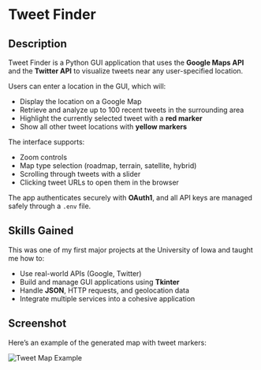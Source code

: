 # Tweet Finder

## Description

Tweet Finder is a Python GUI application that uses the **Google Maps API** and the **Twitter API** to visualize tweets near any user-specified location.

Users can enter a location in the GUI, which will:
- Display the location on a Google Map
- Retrieve and analyze up to 100 recent tweets in the surrounding area
- Highlight the currently selected tweet with a **red marker**
- Show all other tweet locations with **yellow markers**

The interface supports:
- Zoom controls
- Map type selection (roadmap, terrain, satellite, hybrid)
- Scrolling through tweets with a slider
- Clicking tweet URLs to open them in the browser

The app authenticates securely with **OAuth1**, and all API keys are managed safely through a `.env` file.

## Skills Gained

This was one of my first major projects at the University of Iowa and taught me how to:
- Use real-world APIs (Google, Twitter)
- Build and manage GUI applications using **Tkinter**
- Handle **JSON**, HTTP requests, and geolocation data
- Integrate multiple services into a cohesive application

## Screenshot

Here’s an example of the generated map with tweet markers:

![Tweet Map Example](https://github.com/user-attachments/assets/ef595ab4-49f0-4194-acdf-eeb61f3b9019)
